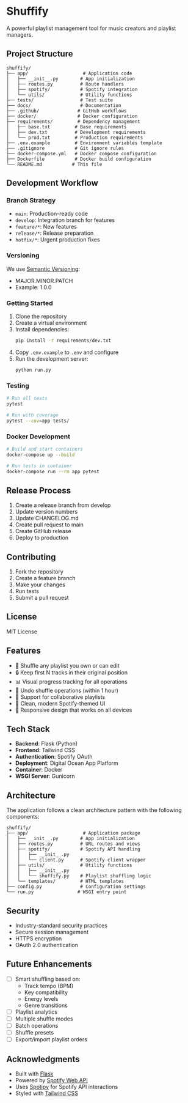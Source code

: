 # Shuffify

A powerful playlist management tool for music creators and playlist managers.

## Project Structure

```
shuffify/
├── app/                    # Application code
│   ├── __init__.py        # App initialization
│   ├── routes.py          # Route handlers
│   ├── spotify/           # Spotify integration
│   └── utils/             # Utility functions
├── tests/                 # Test suite
├── docs/                  # Documentation
├── .github/              # GitHub workflows
├── docker/               # Docker configuration
├── requirements/         # Dependency management
│   ├── base.txt         # Base requirements
│   ├── dev.txt          # Development requirements
│   └── prod.txt         # Production requirements
├── .env.example         # Environment variables template
├── .gitignore           # Git ignore rules
├── docker-compose.yml   # Docker compose configuration
├── Dockerfile           # Docker build configuration
└── README.md           # This file
```

## Development Workflow

### Branch Strategy

- `main`: Production-ready code
- `develop`: Integration branch for features
- `feature/*`: New features
- `release/*`: Release preparation
- `hotfix/*`: Urgent production fixes

### Versioning

We use [Semantic Versioning](https://semver.org/):
- MAJOR.MINOR.PATCH
- Example: 1.0.0

### Getting Started

1. Clone the repository
2. Create a virtual environment
3. Install dependencies:
   ```bash
   pip install -r requirements/dev.txt
   ```
4. Copy `.env.example` to `.env` and configure
5. Run the development server:
   ```bash
   python run.py
   ```

### Testing

```bash
# Run all tests
pytest

# Run with coverage
pytest --cov=app tests/
```

### Docker Development

```bash
# Build and start containers
docker-compose up --build

# Run tests in container
docker-compose run --rm app pytest
```

## Release Process

1. Create a release branch from develop
2. Update version numbers
3. Update CHANGELOG.md
4. Create pull request to main
5. Create GitHub release
6. Deploy to production

## Contributing

1. Fork the repository
2. Create a feature branch
3. Make your changes
4. Run tests
5. Submit a pull request

## License

MIT License

## Features
- 🎵 Shuffle any playlist you own or can edit
- 🔒 Keep first N tracks in their original position
- 📊 Visual progress tracking for all operations
- 🔄 Undo shuffle operations (within 1 hour)
- 👥 Support for collaborative playlists
- 🎨 Clean, modern Spotify-themed UI
- 📱 Responsive design that works on all devices

## Tech Stack
- **Backend**: Flask (Python)
- **Frontend**: Tailwind CSS
- **Authentication**: Spotify OAuth
- **Deployment**: Digital Ocean App Platform
- **Container**: Docker
- **WSGI Server**: Gunicorn

## Architecture

The application follows a clean architecture pattern with the following components:

```
shuffify/
├── app/                    # Application package
│   ├── __init__.py        # App initialization
│   ├── routes.py          # URL routes and views
│   ├── spotify/           # Spotify API handling
│   │   ├── __init__.py
│   │   └── client.py      # Spotify client wrapper
│   ├── utils/             # Utility functions
│   │   ├── __init__.py
│   │   └── shuffify.py    # Playlist shuffling logic
│   └── templates/         # HTML templates
├── config.py              # Configuration settings
└── run.py                # WSGI entry point
```

## Security

- Industry-standard security practices
- Secure session management
- HTTPS encryption
- OAuth 2.0 authentication

## Future Enhancements

- [ ] Smart shuffling based on:
  - Track tempo (BPM)
  - Key compatibility
  - Energy levels
  - Genre transitions
- [ ] Playlist analytics
- [ ] Multiple shuffle modes
- [ ] Batch operations
- [ ] Shuffle presets
- [ ] Export/import playlist orders

## Acknowledgments

- Built with [Flask](https://flask.palletsprojects.com/)
- Powered by [Spotify Web API](https://developer.spotify.com/documentation/web-api/)
- Uses [Spotipy](https://spotipy.readthedocs.io/) for Spotify API interactions
- Styled with [Tailwind CSS](https://tailwindcss.com/) 